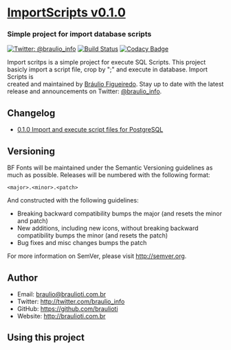 # [ImportScripts v0.1.0](https://github.com/braulioti/Import-Scripts)
### Simple project for import database scripts

[![Twitter: @braulio_info](https://img.shields.io/badge/contact-@braulio_info-blue.svg?style=flat)](https://twitter.com/braulio_info)
[![Build Status](https://travis-ci.org/braulioti/Import-Scripts.svg?branch=master)](https://travis-ci.org/braulioti/Import-Scripts)
[![Codacy Badge](https://api.codacy.com/project/badge/Grade/8d587cef062549b9af40f1d3c1c74c0d)](https://www.codacy.com/app/braulioti/Import-Scripts?utm_source=github.com&amp;utm_medium=referral&amp;utm_content=braulioti/Import-Scripts&amp;utm_campaign=Badge_Grade)

Import scritps is a simple project for execute SQL Scripts. This project basicly import a script
file, crop by ";" and execute in database. Import Scripts is  
created and maintained by [Bráulio Figueiredo](http://braulioti.com.br).
Stay up to date with the latest release and announcements on Twitter:
[@braulio_info](http://twitter.com/braulio_info).

## Changelog

- [0.1.0 Import and execute script files for PostgreSQL](https://github.com/braulioti/Import-Scripts)

## Versioning

BF Fonts will be maintained under the Semantic Versioning guidelines as much as possible.
Releases will be numbered with the following format:

`<major>.<minor>.<patch>`

And constructed with the following guidelines:

* Breaking backward compatibility bumps the major (and resets the minor and patch)
* New additions, including new icons, without breaking backward compatibility bumps the minor (and resets the patch)
* Bug fixes and misc changes bumps the patch

For more information on SemVer, please visit http://semver.org.

## Author
- Email: braulio@braulioti.com.br
- Twitter: http://twitter.com/braulio_info
- GitHub: https://github.com/braulioti
- Website: http://braulioti.com.br

## Using this project

